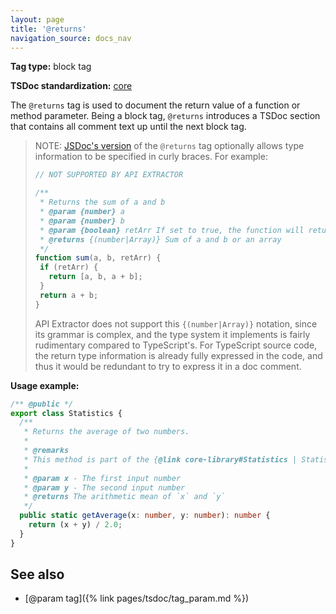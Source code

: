 ```yaml
---
layout: page
title: '@returns'
navigation_source: docs_nav
---
```


**Tag type:** block tag

**TSDoc standardization:** [core](
https://github.com/Microsoft/tsdoc/blob/master/tsdoc/src/details/Standardization.ts)

The `@returns` tag is used to document the return value of a function or method parameter.  Being a block tag,
`@returns` introduces a TSDoc section that contains all comment text up until the next block tag.

> NOTE: [JSDoc's version](http://usejsdoc.org/tags-returns.html) of the `@returns` tag optionally allows type
> information to be specified in curly braces.  For example:
>
> ```js
> // NOT SUPPORTED BY API EXTRACTOR
>
> /**
>  * Returns the sum of a and b
>  * @param {number} a
>  * @param {number} b
>  * @param {boolean} retArr If set to true, the function will return an array
>  * @returns {(number|Array)} Sum of a and b or an array
>  */
> function sum(a, b, retArr) {
>  if (retArr) {
>    return [a, b, a + b];
>  }
>  return a + b;
> }
> ```
>
> API Extractor does not support this `{(number|Array)}` notation, since its grammar is complex, and
> the type system it implements is fairly rudimentary compared to TypeScript's.  For TypeScript source code,
> the return type information is already fully expressed in the code, and thus it would be redundant
> to try to express it in a doc comment.

**Usage example:**

```ts
/** @public */
export class Statistics {
  /**
   * Returns the average of two numbers.
   *
   * @remarks
   * This method is part of the {@link core-library#Statistics | Statistics subsystem}.
   *
   * @param x - The first input number
   * @param y - The second input number
   * @returns The arithmetic mean of `x` and `y`
   */
  public static getAverage(x: number, y: number): number {
    return (x + y) / 2.0;
  }
}
```

## See also

- [@param tag]({% link pages/tsdoc/tag_param.md %})
